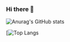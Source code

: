 ### Hi there 👋
    
![Anurag's GitHub stats](https://github-readme-stats.vercel.app/api?username=hsemihaktas&show_icons=true&theme=great-gatsby)

[![Top Langs](https://github-readme-stats.vercel.app/api/top-langs/?username=hsemihaktas&layout=compact&theme=great-gatsby)
